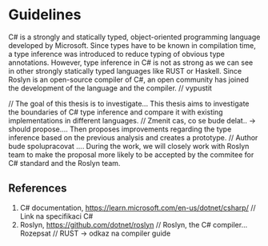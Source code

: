 # Guidelines

C# is a strongly and statically typed, object-oriented programming language developed by Microsoft. 
Since types have to be known in compilation time, a type inference was introduced to reduce typing of obvious type annotations. 
However, type inference in C# is not as strong as we can see in other strongly statically typed languages like RUST or Haskell.
Since Roslyn is an open-source compiler of C#, an open community has joined the development of the language and the compiler. // vypustit

// The goal of this thesis is to investigate...
This thesis aims to investigate the boundaries of C# type inference and compare it with existing implementations in different languages. 
// Zmenit cas, co se bude delat.. -> should propose....
Then proposes improvements regarding the type inference based on the previous analysis and creates a prototype. 
// Author bude spolupracovat ....
During the work, we will closely work with Roslyn team to make the proposal more likely to be accepted by the commitee for C# standard and the Roslyn team.

## References

1. C# documentation, https://learn.microsoft.com/en-us/dotnet/csharp/
// Link na specifikaci C#
3. Roslyn, https://github.com/dotnet/roslyn // Roslyn, the C# compiler... Rozepsat
// RUST -> odkaz na compiler guide
